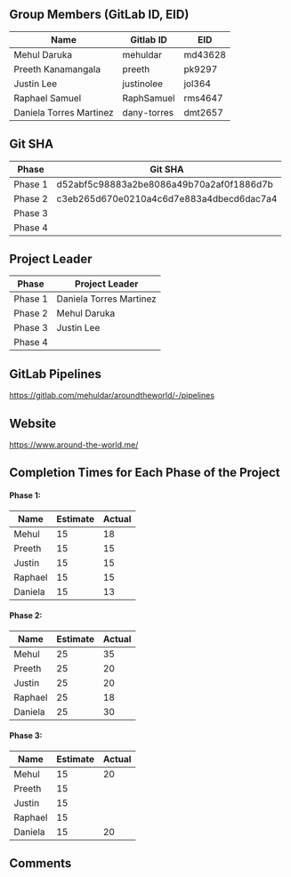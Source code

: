 ## Group Members (GitLab ID, EID)

| Name                    | Gitlab ID   | EID     |
| ----------------------- | ----------- | ------- |
| Mehul Daruka            | mehuldar    | md43628 |
| Preeth Kanamangala      | preeth      | pk9297  |
| Justin Lee              | justinolee  | jol364  |
| Raphael Samuel          | RaphSamuel  | rms4647 |
| Daniela Torres Martinez | dany-torres | dmt2657 |

## Git SHA

| Phase   | Git SHA                                  |
| ------- | ---------------------------------------- |
| Phase 1 | d52abf5c98883a2be8086a49b70a2af0f1886d7b |
| Phase 2 | c3eb265d670e0210a4c6d7e883a4dbecd6dac7a4 |
| Phase 3 |                                          |
| Phase 4 |                                          |

## Project Leader

| Phase   | Project Leader          |
| ------- | ----------------------- |
| Phase 1 | Daniela Torres Martinez |
| Phase 2 | Mehul Daruka            |
| Phase 3 | Justin Lee              |
| Phase 4 |                         |

## GitLab Pipelines

https://gitlab.com/mehuldar/aroundtheworld/-/pipelines

## Website

https://www.around-the-world.me/

## Completion Times for Each Phase of the Project

#### Phase 1:

| Name    | Estimate | Actual |
| ------- | -------- | ------ |
| Mehul   | 15       | 18     |
| Preeth  | 15       | 15     |
| Justin  | 15       | 15     |
| Raphael | 15       | 15     |
| Daniela | 15       | 13     |

#### Phase 2:

| Name    | Estimate | Actual |
| ------- | -------- | ------ |
| Mehul   | 25       | 35     |
| Preeth  | 25       | 20     |
| Justin  | 25       | 20     |
| Raphael | 25       | 18     |
| Daniela | 25       | 30     |

#### Phase 3:

| Name    | Estimate | Actual |
| ------- | -------- | ------ |
| Mehul   | 15       | 20     |
| Preeth  | 15       |        |
| Justin  | 15       |        |
| Raphael | 15       |        |
| Daniela | 15       | 20     |

## Comments
